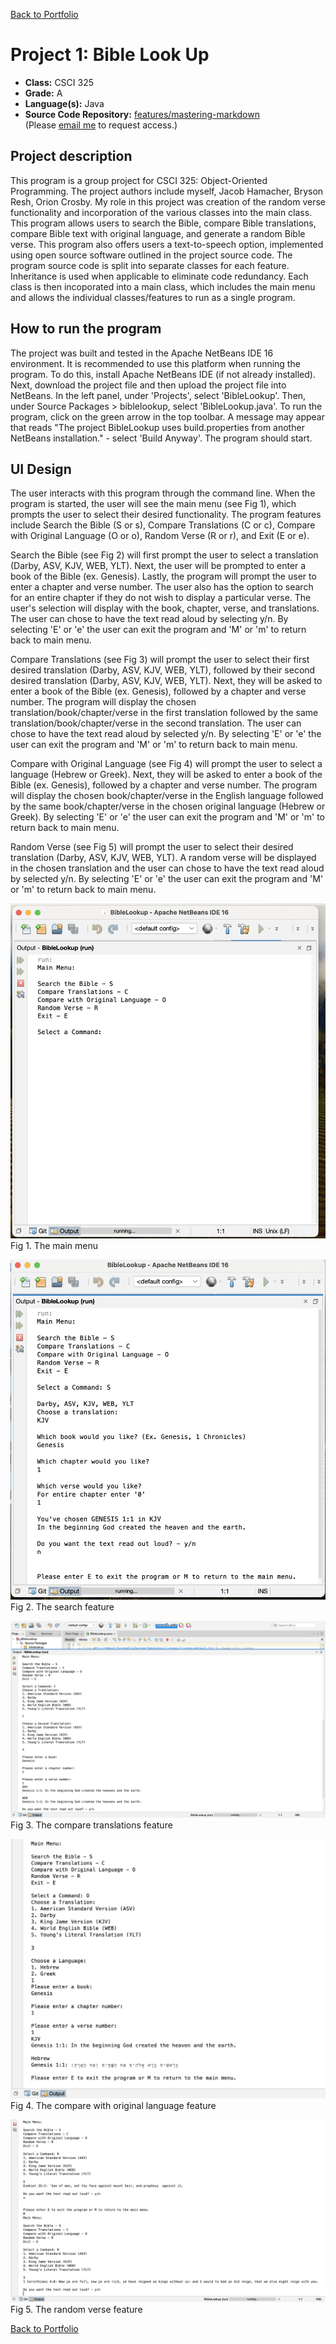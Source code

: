[Back to Portfolio](./)

Project 1: Bible Look Up
===============

-   **Class:** CSCI 325
-   **Grade:** A
-   **Language(s):** Java
-   **Source Code Repository:** [features/mastering-markdown](https://github.com/JessicaTaylor7/Projects/tree/main/BibleLookup)  
    (Please [email me](mailto:JMTaylor2@csustudent.net?subject=GitHub%20Access) to request access.)

## Project description

This program is a group project for CSCI 325: Object-Oriented Programming. The project authors include myself, Jacob Hamacher, Bryson Resh, Orion Crosby. My role in this project was creation of the random verse functionality and incorporation of the various classes into the main class. This program allows users to search the Bible, compare Bible translations, compare Bible text with original language, and generate a random Bible verse. This program also offers users a text-to-speech option, implemented using open source software outlined in the project source code. The program source code is split into separate classes for each feature. Inheritance is used when applicable to eliminate code redundancy. Each class is then incoporated into a main class, which includes the main menu and allows the individual classes/features to run as a single program. 

## How to run the program

The project was built and tested in the Apache NetBeans IDE 16 environment. It is recommended to use this platform when running the program. To do this, install Apache NetBeans IDE (if not already installed). Next, download the project file and then upload the project file into NetBeans. In the left panel, under 'Projects', select 'BibleLookup'. Then, under Source Packages > biblelookup, select 'BibleLookup.java'. To run the program, click on the green arrow in the top toolbar. A message may appear that reads "The project BibleLookup uses build.properties from another NetBeans installation." - select 'Build Anyway'. The program should start. 


## UI Design

The user interacts with this program through the command line. When the program is started, the user will see the main menu (see Fig 1), which prompts the user to select their desired functionality. The program features include Search the Bible (S or s), Compare Translations (C or c), Compare with Original Language (O or o), Random Verse (R or r), and Exit (E or e). 

Search the Bible (see Fig 2) will first prompt the user to select a translation (Darby, ASV, KJV, WEB, YLT). Next, the user will be prompted to enter a book of the Bible (ex. Genesis). Lastly, the program will prompt the user to enter a chapter and verse number. The user also has the option to search for an entire chapter if they do not wish to display a particular verse. The user's selection will display with the book, chapter, verse, and translations. The user can chose to have the text read aloud by selecting y/n. By selecting 'E' or 'e' the user can exit the program and 'M' or 'm' to return back to main menu.

Compare Translations (see Fig 3) will prompt the user to select their first desired translation (Darby, ASV, KJV, WEB, YLT), followed by their second desired translation (Darby, ASV, KJV, WEB, YLT). Next, they will be asked to enter a book of the Bible (ex. Genesis), followed by a chapter and verse number. The program will display the chosen translation/book/chapter/verse in the first translation followed by the same translation/book/chapter/verse in the second translation. The user can chose to have the text read aloud by selected y/n. By selecting 'E' or 'e' the user can exit the program and 'M' or 'm' to return back to main menu.

Compare with Original Language (see Fig 4) will prompt the user to select a language (Hebrew or Greek). Next, they will be asked to enter a book of the Bible (ex. Genesis), followed by a chapter and verse number. The program will display the chosen book/chapter/verse in the English language followed by the same book/chapter/verse in the chosen original language (Hebrew or Greek). By selecting 'E' or 'e' the user can exit the program and 'M' or 'm' to return back to main menu.

Random Verse (see Fig 5) will prompt the user to select their desired translation (Darby, ASV, KJV, WEB, YLT). A random verse will be displayed in the chosen translation and the user can chose to have the text read aloud by selected y/n. By selecting 'E' or 'e' the user can exit the program and 'M' or 'm' to return back to main menu.

![screenshot](images/Project1/MainMenu.png)  
Fig 1. The main menu

![screenshot](images/Project1/Search.png)  
Fig 2. The search feature

![screenshot](images/Project1/CompareTranslations.png)  
Fig 3. The compare translations feature

![screenshot](images/Project1/CompareOriginal.png)  
Fig 4. The compare with original language feature

![screenshot](images/Project1/RandomVerse.png)  
Fig 5. The random verse feature


[Back to Portfolio](./)
